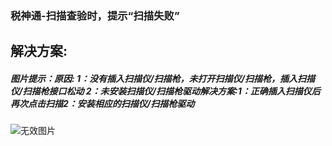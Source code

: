 ### 税神通-扫描查验时，提示“扫描失败”



## 解决方案:

##### 图片提示：原因:&nbsp;1：没有插入扫描仪/扫描枪，未打开扫描仪/扫描枪，插入扫描仪/扫描枪接口松动&nbsp;2：未安装扫描仪/扫描枪驱动解决方案:1：正确插入扫描仪后再次点击扫描2：安装相应的扫描仪/扫描枪驱动



![无效图片](https://cdn.jsdelivr.net/gh/IAskWind/lazy66-site/images/question/1_20181015171247.png)